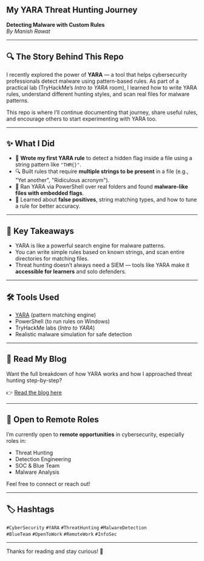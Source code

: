 ## My YARA Threat Hunting Journey  
**Detecting Malware with Custom Rules**  
_By Manish Rawat_

---

## 🔍 The Story Behind This Repo
 
I recently explored the power of **YARA** — a tool that helps cybersecurity professionals detect malware using pattern-based rules. As part of a practical lab (TryHackMe’s *Intro to YARA* room), I learned how to write YARA rules, understand different hunting styles, and scan real files for malware patterns.

This repo is where I’ll continue documenting that journey, share useful rules, and encourage others to start experimenting with YARA too.

---

## ✨ What I Did

- 🧪 **Wrote my first YARA rule** to detect a hidden flag inside a file using a string pattern like `"THM{}"`.
- 🔍 Built rules that require **multiple strings to be present** in a file (e.g., "Yet another", "Ridiculous acronym").
- 📁 Ran YARA via PowerShell over real folders and found **malware-like files with embedded flags**.
- 🔐 Learned about **false positives**, string matching types, and how to tune a rule for better accuracy.

---

## 🚀 Key Takeaways

- YARA is like a powerful search engine for malware patterns.
- You can write simple rules based on known strings, and scan entire directories for matching files.
- Threat hunting doesn’t always need a SIEM — tools like YARA make it **accessible for learners** and solo defenders.

---

## 🛠 Tools Used

- [YARA](https://github.com/VirusTotal/yara) (pattern matching engine)
- PowerShell (to run rules on Windows)
- TryHackMe labs (*Intro to YARA*)
- Realistic malware simulation for safe detection

---

## 📖 Read My Blog

Want the full breakdown of how YARA works and how I approached threat hunting step-by-step?

👉 [Read the blog here](https://medium.com/@maxxrawat007/from-clueless-to-clued-in-how-yara-helps-you-hunt-malware-like-a-pro-d8076c681fe1?source=friends_link&sk=d705e36439b8e580fec5b0ae2945a824)

---

## 💼 Open to Remote Roles

I’m currently open to **remote opportunities** in cybersecurity, especially roles in:

- Threat Hunting  
- Detection Engineering  
- SOC & Blue Team  
- Malware Analysis  

Feel free to connect or reach out!

---

## 🏷️ Hashtags

`#CyberSecurity` `#YARA` `#ThreatHunting` `#MalwareDetection`  
`#BlueTeam` `#OpenToWork` `#RemoteWork` `#InfoSec`

---

Thanks for reading and stay curious! 🚀
